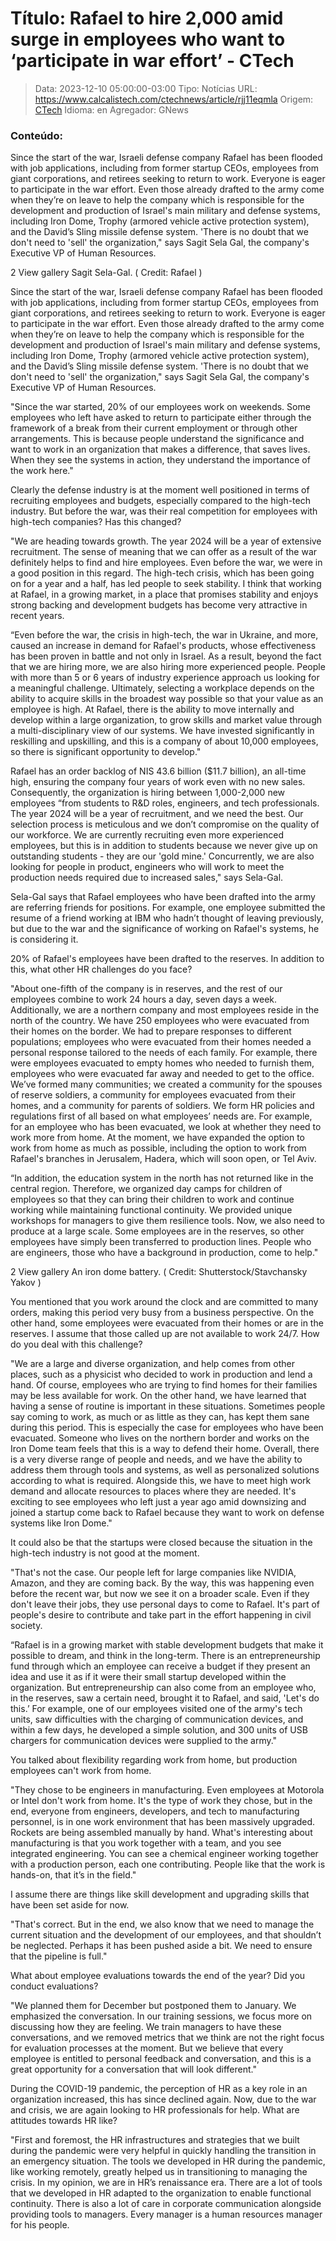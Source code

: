 # Título: Rafael to hire 2,000 amid surge in employees who want to ‘participate in war effort’ - CTech

>Data: 2023-12-10 05:00:00-03:00
>Tipo: Notícias
>URL: https://www.calcalistech.com/ctechnews/article/rjj11eqmla
>Origem: [CTech](https://www.calcalistech.com)
>Idioma: en
>Agregador: GNews

### Conteúdo:

Since the start of the war, Israeli defense company Rafael has been flooded with job applications, including from former startup CEOs, employees from giant corporations, and retirees seeking to return to work. Everyone is eager to participate in the war effort. Even those already drafted to the army come when they’re on leave to help the company which is responsible for the development and production of Israel's main military and defense systems, including Iron Dome, Trophy (armored vehicle active protection system), and the David’s Sling missile defense system. 'There is no doubt that we don't need to 'sell' the organization," says Sagit Sela Gal, the company's Executive VP of Human Resources.

2 View gallery Sagit Sela-Gal. ( Credit: Rafael )

Since the start of the war, Israeli defense company Rafael has been flooded with job applications, including from former startup CEOs, employees from giant corporations, and retirees seeking to return to work. Everyone is eager to participate in the war effort. Even those already drafted to the army come when they’re on leave to help the company which is responsible for the development and production of Israel's main military and defense systems, including Iron Dome, Trophy (armored vehicle active protection system), and the David’s Sling missile defense system. 'There is no doubt that we don't need to 'sell' the organization," says Sagit Sela Gal, the company's Executive VP of Human Resources.

"Since the war started, 20% of our employees work on weekends. Some employees who left have asked to return to participate either through the framework of a break from their current employment or through other arrangements. This is because people understand the significance and want to work in an organization that makes a difference, that saves lives. When they see the systems in action, they understand the importance of the work here."

Clearly the defense industry is at the moment well positioned in terms of recruiting employees and budgets, especially compared to the high-tech industry. But before the war, was their real competition for employees with high-tech companies? Has this changed?

"We are heading towards growth. The year 2024 will be a year of extensive recruitment. The sense of meaning that we can offer as a result of the war definitely helps to find and hire employees. Even before the war, we were in a good position in this regard. The high-tech crisis, which has been going on for a year and a half, has led people to seek stability. I think that working at Rafael, in a growing market, in a place that promises stability and enjoys strong backing and development budgets has become very attractive in recent years.

“Even before the war, the crisis in high-tech, the war in Ukraine, and more, caused an increase in demand for Rafael's products, whose effectiveness has been proven in battle and not only in Israel. As a result, beyond the fact that we are hiring more, we are also hiring more experienced people. People with more than 5 or 6 years of industry experience approach us looking for a meaningful challenge. Ultimately, selecting a workplace depends on the ability to acquire skills in the broadest way possible so that your value as an employee is high. At Rafael, there is the ability to move internally and develop within a large organization, to grow skills and market value through a multi-disciplinary view of our systems. We have invested significantly in reskilling and upskilling, and this is a company of about 10,000 employees, so there is significant opportunity to develop."

Rafael has an order backlog of NIS 43.6 billion ($11.7 billion), an all-time high, ensuring the company four years of work even with no new sales. Consequently, the organization is hiring between 1,000-2,000 new employees “from students to R&D roles, engineers, and tech professionals. The year 2024 will be a year of recruitment, and we need the best. Our selection process is meticulous and we don’t compromise on the quality of our workforce. We are currently recruiting even more experienced employees, but this is in addition to students because we never give up on outstanding students - they are our 'gold mine.' Concurrently, we are also looking for people in product, engineers who will work to meet the production needs required due to increased sales," says Sela-Gal.

Sela-Gal says that Rafael employees who have been drafted into the army are referring friends for positions. For example, one employee submitted the resume of a friend working at IBM who hadn’t thought of leaving previously, but due to the war and the significance of working on Rafael's systems, he is considering it.

20% of Rafael's employees have been drafted to the reserves. In addition to this, what other HR challenges do you face?

"About one-fifth of the company is in reserves, and the rest of our employees combine to work 24 hours a day, seven days a week. Additionally, we are a northern company and most employees reside in the north of the country. We have 250 employees who were evacuated from their homes on the border. We had to prepare responses to different populations; employees who were evacuated from their homes needed a personal response tailored to the needs of each family. For example, there were employees evacuated to empty homes who needed to furnish them, employees who were evacuated far away and needed to get to the office. We’ve formed many communities; we created a community for the spouses of reserve soldiers, a community for employees evacuated from their homes, and a community for parents of soldiers. We form HR policies and regulations first of all based on what employees’ needs are. For example, for an employee who has been evacuated, we look at whether they need to work more from home. At the moment, we have expanded the option to work from home as much as possible, including the option to work from Rafael's branches in Jerusalem, Hadera, which will soon open, or Tel Aviv.

“In addition, the education system in the north has not returned like in the central region. Therefore, we organized day camps for children of employees so that they can bring their children to work and continue working while maintaining functional continuity. We provided unique workshops for managers to give them resilience tools. Now, we also need to produce at a large scale. Some employees are in the reserves, so other employees have simply been transferred to production lines. People who are engineers, those who have a background in production, come to help."

2 View gallery An iron dome battery. ( Credit: Shutterstock/Stavchansky Yakov )

You mentioned that you work around the clock and are committed to many orders, making this period very busy from a business perspective. On the other hand, some employees were evacuated from their homes or are in the reserves. I assume that those called up are not available to work 24/7. How do you deal with this challenge?

"We are a large and diverse organization, and help comes from other places, such as a physicist who decided to work in production and lend a hand. Of course, employees who are trying to find homes for their families may be less available for work. On the other hand, we have learned that having a sense of routine is important in these situations. Sometimes people say coming to work, as much or as little as they can, has kept them sane during this period. This is especially the case for employees who have been evacuated. Someone who lives on the northern border and works on the Iron Dome team feels that this is a way to defend their home. Overall, there is a very diverse range of people and needs, and we have the ability to address them through tools and systems, as well as personalized solutions according to what is required. Alongside this, we have to meet high work demand and allocate resources to places where they are needed. It's exciting to see employees who left just a year ago amid downsizing and joined a startup come back to Rafael because they want to work on defense systems like Iron Dome."

It could also be that the startups were closed because the situation in the high-tech industry is not good at the moment.

"That's not the case. Our people left for large companies like NVIDIA, Amazon, and they are coming back. By the way, this was happening even before the recent war, but now we see it on a broader scale. Even if they don't leave their jobs, they use personal days to come to Rafael. It's part of people's desire to contribute and take part in the effort happening in civil society.

“Rafael is in a growing market with stable development budgets that make it possible to dream, and think in the long-term. There is an entrepreneurship fund through which an employee can receive a budget if they present an idea and use it as if it were their small startup developed within the organization. But entrepreneurship can also come from an employee who, in the reserves, saw a certain need, brought it to Rafael, and said, 'Let's do this.’ For example, one of our employees visited one of the army's tech units, saw difficulties with the charging of communication devices, and within a few days, he developed a simple solution, and 300 units of USB chargers for communication devices were supplied to the army."

You talked about flexibility regarding work from home, but production employees can't work from home.

"They chose to be engineers in manufacturing. Even employees at Motorola or Intel don't work from home. It's the type of work they chose, but in the end, everyone from engineers, developers, and tech to manufacturing personnel, is in one work environment that has been massively upgraded. Rockets are being assembled manually by hand. What's interesting about manufacturing is that you work together with a team, and you see integrated engineering. You can see a chemical engineer working together with a production person, each one contributing. People like that the work is hands-on, that it’s in the field."

I assume there are things like skill development and upgrading skills that have been set aside for now.

"That's correct. But in the end, we also know that we need to manage the current situation and the development of our employees, and that shouldn’t be neglected. Perhaps it has been pushed aside a bit. We need to ensure that the pipeline is full."

What about employee evaluations towards the end of the year? Did you conduct evaluations?

"We planned them for December but postponed them to January. We emphasized the conversation. In our training sessions, we focus more on discussing how they are feeling. We train managers to have these conversations, and we removed metrics that we think are not the right focus for evaluation processes at the moment. But we believe that every employee is entitled to personal feedback and conversation, and this is a great opportunity for a conversation that will look different."

During the COVID-19 pandemic, the perception of HR as a key role in an organization increased, this has since declined again. Now, due to the war and crisis, we are again looking to HR professionals for help. What are attitudes towards HR like?

"First and foremost, the HR infrastructures and strategies that we built during the pandemic were very helpful in quickly handling the transition in an emergency situation. The tools we developed in HR during the pandemic, like working remotely, greatly helped us in transitioning to managing the crisis. In my opinion, we are in HR’s renaissance era. There are a lot of tools that we developed in HR adapted to the organization to enable functional continuity. There is also a lot of care in corporate communication alongside providing tools to managers. Every manager is a human resources manager for his people.
